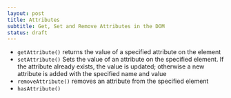 ```yaml
---
layout: post
title: Attributes
subtitle: Get, Set and Remove Attributes in the DOM
status: draft
---
```


- `getAttribute()` returns the value of a specified attribute on the element
- `setAttribute()` Sets the value of an attribute on the specified element. If the attribute already exists, the value is updated; otherwise a new attribute is added with the specified name and value
- `removeAttribute()` removes an attribute from the specified element
- `hasAttribute()`
